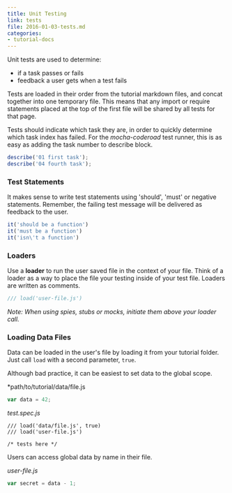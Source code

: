 ```yaml
---
title: Unit Testing
link: tests
file: 2016-01-03-tests.md
categories:
- tutorial-docs
---
```


Unit tests are used to determine:

* if a task passes or fails
* feedback a user gets when a test fails

Tests are loaded in their order from the tutorial markdown files, and concat together into one temporary file. This means that any import or require statements placed at the top of the first file will be shared by all tests for that page.

Tests should indicate which task they are, in order to quickly determine which task index has failed. For the *mocha-coderoad* test runner, this is as easy as adding the task number to describe block.

```js
describe('01 first task');
describe('04 fourth task');
```

### Test Statements

It makes sense to write test statements using 'should', 'must' or negative statements. Remember, the failing test message will be delivered as feedback to the user.

```js
it('should be a function')
it('must be a function')
it('isn\'t a function')
```

### Loaders

Use a **loader** to run the user saved file in the context of your file. Think of a loader as a way to place the file your testing inside of your test file. Loaders are written as comments.

```js
/// load('user-file.js')
```

*Note: When using spies, stubs or mocks, initiate them above your loader call.*



### Loading Data Files

Data can be loaded in the user's file by loading it from your tutorial folder. Just call `load` with a second parameter, `true`.

Although bad practice, it can be easiest to set data to the global scope.

*path/to/tutorial/data/file.js

```js
var data = 42;
```

*test.spec.js*

```
/// load('data/file.js', true)
/// load('user-file.js')

/* tests here */
```

Users can access global data by name in their file.

*user-file.js*

```js
var secret = data - 1;
```
